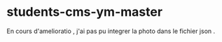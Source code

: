 # students-cms-ym-master

En cours d'amelioratio , j'ai pas pu integrer la photo dans le fichier json .
